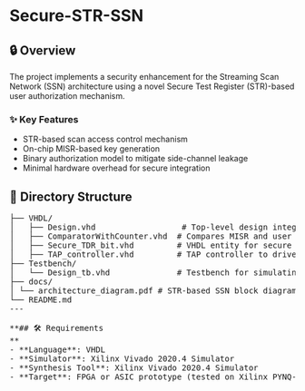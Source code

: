 # Secure-STR-SSN

## 🔒 Overview

The project implements a security enhancement for the Streaming Scan Network (SSN) architecture using a novel Secure Test Register (STR)-based user authorization mechanism.

### ✨ Key Features

- STR-based scan access control mechanism
- On-chip MISR-based key generation
- Binary authorization model to mitigate side-channel leakage
- Minimal hardware overhead for secure integration

## 📂 Directory Structure
<pre>
├── VHDL/
│   ├── Design.vhd                  # Top-level design integrating STR logic
│   ├── ComparatorWithCounter.vhd  # Compares MISR and user key with counter mechanism
│   ├── Secure_TDR_bit.vhd         # VHDL entity for secure STR bit behavior
│   ├── TAP_controller.vhd         # TAP controller to drive IJTAG scan flow
├── Testbench/
│   └── Design_tb.vhd              # Testbench for simulating the design
├── docs/
│ └── architecture_diagram.pdf # STR-based SSN block diagram (from the paper)
└── README.md
---

**## 🛠️ Requirements
**
- **Language**: VHDL
- **Simulator**: Xilinx Vivado 2020.4 Simulator
- **Synthesis Tool**: Xilinx Vivado 2020.4 Simulator
- **Target**: FPGA or ASIC prototype (tested on Xilinx PYNQ-z2)

